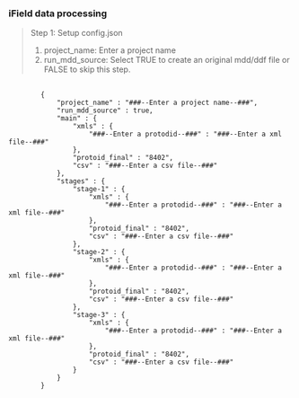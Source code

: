 <h3>iField data processing</h3>

<blockquote>
<p>Step 1: Setup config.json</p>

<ol>
    <li>project_name: Enter a project name</li>
    <li>run_mdd_source: Select TRUE to create an original mdd/ddf file or FALSE to skip this step.</li>
</ol>
</blockquote>

<pre>
    <code>
        {
            "project_name" : "###--Enter a project name--###",
            "run_mdd_source" : true, 
            "main" : {
                "xmls" : {
                    "###--Enter a protodid--###" : "###--Enter a xml file--###"
                },
                "protoid_final" : "8402",
                "csv" : "###--Enter a csv file--###"
            },
            "stages" : {
                "stage-1" : {
                    "xmls" : {
                        "###--Enter a protodid--###" : "###--Enter a xml file--###"
                    },
                    "protoid_final" : "8402",
                    "csv" : "###--Enter a csv file--###"
                },
                "stage-2" : {
                    "xmls" : {
                        "###--Enter a protodid--###" : "###--Enter a xml file--###"
                    },
                    "protoid_final" : "8402",
                    "csv" : "###--Enter a csv file--###"
                },
                "stage-3" : {
                    "xmls" : {
                        "###--Enter a protodid--###" : "###--Enter a xml file--###"
                    },
                    "protoid_final" : "8402",
                    "csv" : "###--Enter a csv file--###"
                }
            }
        }
    </code>
</pre>